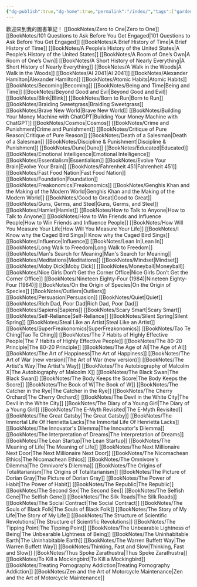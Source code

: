 ```yaml
---
{"dg-publish":true,"dg-home":true,"permalink":"/index/","tags":["gardenEntry"],"dgPassFrontmatter":true}
---
```


歡迎來到我的圖書筆記！
[[BookNotes/Zero to One\|Zero to One]]
[[BookNotes/101 Questions to Ask Before You Get Engaged\|101 Questions to Ask Before You Get Engaged]]
[[BookNotes/A Brief History of Time\|A Brief History of Time]]
[[BookNotes/A People’s History of the United States\|A People’s History of the United States]]
[[BookNotes/A Room of One’s Own\|A Room of One’s Own]]
[[BookNotes/A Short History of Nearly Everything\|A Short History of Nearly Everything]]
[[BookNotes/A Walk in the Woods\|A Walk in the Woods]]
[[BookNotes/AI 2041\|AI 2041]]
[[BookNotes/Alexander Hamilton\|Alexander Hamilton]]
[[BookNotes/Atomic Habits\|Atomic Habits]]
[[BookNotes/Becoming\|Becoming]]
[[BookNotes/Being and Time\|Being and Time]]
[[BookNotes/Beyond Good and Evil\|Beyond Good and Evil]]
[[BookNotes/Blink\|Blink]]
[[BookNotes/Born to Run\|Born to Run]]
[[BookNotes/Braiding Sweetgrass\|Braiding Sweetgrass]]
[[BookNotes/Brave New World\|Brave New World]]
[[BookNotes/Building Your Money Machine with ChatGPT\|Building Your Money Machine with ChatGPT]]
[[BookNotes/Cosmos\|Cosmos]]
[[BookNotes/Crime and Punishment\|Crime and Punishment]]
[[BookNotes/Critique of Pure Reason\|Critique of Pure Reason]]
[[BookNotes/Death of a Salesman\|Death of a Salesman]]
[[BookNotes/Discipline & Punishment\|Discipline & Punishment]]
[[BookNotes/Dune\|Dune]]
[[BookNotes/Educated\|Educated]]
[[BookNotes/Emotional Intelligence\|Emotional Intelligence]]
[[BookNotes/Essentialism\|Essentialism]]
[[BookNotes/Evolve Your Brain\|Evolve Your Brain]]
[[BookNotes/Fahrenheit 451\|Fahrenheit 451]]
[[BookNotes/Fast Food Nation\|Fast Food Nation]]
[[BookNotes/Foundation\|Foundation]]
[[BookNotes/Freakonomics\|Freakonomics]]
[[BookNotes/Genghis Khan and the Making of the Modern World\|Genghis Khan and the Making of the Modern World]]
[[BookNotes/Good to Great\|Good to Great]]
[[BookNotes/Guns, Germs, and Steel\|Guns, Germs, and Steel]]
[[BookNotes/Hamlet\|Hamlet]]
[[BookNotes/How to Talk to Anyone\|How to Talk to Anyone]]
[[BookNotes/How to Win Friends and Influence People\|How to Win Friends and Influence People]]
[[BookNotes/How Will You Measure Your Life\|How Will You Measure Your Life]]
[[BookNotes/I Know why the Caged Bird Sings\|I Know why the Caged Bird Sings]]
[[BookNotes/Influence\|Influence]]
[[BookNotes/Lean In\|Lean In]]
[[BookNotes/Long Walk to Freedom\|Long Walk to Freedom]]
[[BookNotes/Man's Search for Meaning\|Man's Search for Meaning]]
[[BookNotes/Meditations\|Meditations]]
[[BookNotes/Mindset\|Mindset]]
[[BookNotes/Moby Dick\|Moby Dick]]
[[BookNotes/Moneyball\|Moneyball]]
[[BookNotes/Nice Girls Don’t Get the Corner Office\|Nice Girls Don’t Get the Corner Office]]
[[BookNotes/Nineteen Eighty-Four (1984)\|Nineteen Eighty-Four (1984)]]
[[BookNotes/On the Origin of Species\|On the Origin of Species]]
[[BookNotes/Outliers\|Outliers]]
[[BookNotes/Persuasion\|Persuasion]]
[[BookNotes/Quiet\|Quiet]]
[[BookNotes/Rich Dad, Poor Dad\|Rich Dad, Poor Dad]]
[[BookNotes/Sapiens\|Sapiens]]
[[BookNotes/Scary Smart\|Scary Smart]]
[[BookNotes/Self-Reliance\|Self-Reliance]]
[[BookNotes/Silent Spring\|Silent Spring]]
[[BookNotes/Steal Like an Artist\|Steal Like an Artist]]
[[BookNotes/SuperFreakonomics\|SuperFreakonomics]]
[[BookNotes/Tao Te Ching\|Tao Te Ching]]
[[BookNotes/The 7 Habits of Highly Effective People\|The 7 Habits of Highly Effective People]]
[[BookNotes/The 80-20 Principle\|The 80-20 Principle]]
[[BookNotes/The Age of AI\|The Age of AI]]
[[BookNotes/The Art of Happiness\|The Art of Happiness]]
[[BookNotes/The Art of War (new version)\|The Art of War (new version)]]
[[BookNotes/The Artist's Way\|The Artist's Way]]
[[BookNotes/The Autobiography of Malcolm X\|The Autobiography of Malcolm X]]
[[BookNotes/The Black Swan\|The Black Swan]]
[[BookNotes/The Body Keeps the Score\|The Body Keeps the Score]]
[[BookNotes/The Book of W\|The Book of W]]
[[BookNotes/The Catcher in the Rye\|The Catcher in the Rye]]
[[BookNotes/The Cherry Orchard\|The Cherry Orchard]]
[[BookNotes/The Devil in the White City\|The Devil in the White City]]
[[BookNotes/The Diary of a Young Girl\|The Diary of a Young Girl]]
[[BookNotes/The E-Myth Revisited\|The E-Myth Revisited]]
[[BookNotes/The Great Gatsby\|The Great Gatsby]]
[[BookNotes/The Immortal Life Of Henrietta Lacks\|The Immortal Life Of Henrietta Lacks]]
[[BookNotes/The Innovator's Dilemma\|The Innovator's Dilemma]]
[[BookNotes/The Interpretation of Dreams\|The Interpretation of Dreams]]
[[BookNotes/The Lean Startup\|The Lean Startup]]
[[BookNotes/The Meaning of Life\|The Meaning of Life]]
[[BookNotes/The Next Millionaire Next Door\|The Next Millionaire Next Door]]
[[BookNotes/The Nicomachean Ethics\|The Nicomachean Ethics]]
[[BookNotes/The Omnivore's Dilemma\|The Omnivore's Dilemma]]
[[BookNotes/The Origins of Totalitarianism\|The Origins of Totalitarianism]]
[[BookNotes/The Picture of Dorian Gray\|The Picture of Dorian Gray]]
[[BookNotes/The Power of Habit\|The Power of Habit]]
[[BookNotes/The Republic\|The Republic]]
[[BookNotes/The Second Sex\|The Second Sex]]
[[BookNotes/The Selfish Gene\|The Selfish Gene]]
[[BookNotes/The Silk Roads\|The Silk Roads]]
[[BookNotes/The Social Contract\|The Social Contract]]
[[BookNotes/The Souls of Black Folk\|The Souls of Black Folk]]
[[BookNotes/The Story of My Life\|The Story of My Life]]
[[BookNotes/The Structure of Scientific Revolutions\|The Structure of Scientific Revolutions]]
[[BookNotes/The Tipping Point\|The Tipping Point]]
[[BookNotes/The Unbearable Lightness of Being\|The Unbearable Lightness of Being]]
[[BookNotes/The Uninhabitable Earth\|The Uninhabitable Earth]]
[[BookNotes/The Warren Buffett Way\|The Warren Buffett Way]]
[[BookNotes/Thinking, Fast and Slow\|Thinking, Fast and Slow]]
[[BookNotes/Thus Spoke Zarathustra\|Thus Spoke Zarathustra]]
[[BookNotes/To Kill a Mockingbird\|To Kill a Mockingbird]]
[[BookNotes/Treating Pornography Addiction\|Treating Pornography Addiction]]
[[BookNotes/Zen and the Art of Motorcycle Maintenance\|Zen and the Art of Motorcycle Maintenance]]